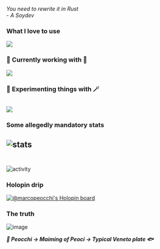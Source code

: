 *You need to rewrite it in Rust*  
*- A Soydev*

### What I love to use

[![](https://skillicons.dev/icons?i=go,typescript)](https://skillicons.dev)

          
### 🐓 Currently working with 🐓

[![](https://skillicons.dev/icons?i=flutter,java,spring,angular)](https://skillicons.dev)

### 🧙 Experimenting things with 🪄

[![](https://skillicons.dev/icons?i=nix)](https://skillicons.dev)
---    
### Some allegedly mandatory stats
![stats](https://github-readme-stats.vercel.app/api/top-langs?username=marcopiovanello&show_icons=true&locale=en&layout=compact)
<br><br/>
---

![activity](https://spotify-recently-played-readme.vercel.app/api?user=fsa30toge60lrw4vg0uicutfk)

### Holopin drip
[![@marcopeocchi's Holopin board](https://holopin.io/api/user/board?user=marcopeocchi)](https://holopin.io/@marcopeocchi)

### The truth
![image](https://github.com/user-attachments/assets/c76ccede-081b-4caa-8e1a-fea48f529e56)

***🌊 Peocchi -> Maiming of Peoci -> Typical Veneto plate 🐟***
